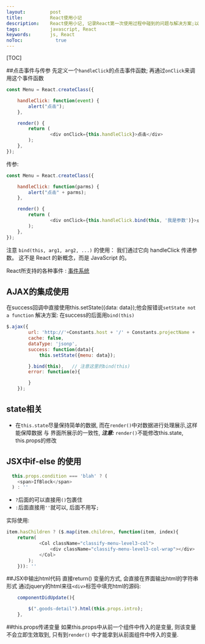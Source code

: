 ```yaml
---
layout:         post
title:          React使用小记
description:    React使用小记, 记录React第一次使用过程中碰到的问题与解决方案;以及一些功能笔记
tags:           javascript, React
keywords:       js, React
noToc: 			  true
---
```


[TOC]

##点击事件与传参
先定义一个`handleClick`的点击事件函数; 再通过`onClick`来调用这个事件函数

```javascript
const Menu = React.createClass({

    handleClick: function(event) {
        alert("点击");
    },

    render() {
        return (
                <div onClick={this.handleClick}>点击</div>
        );
    },
});
```

传参:

```javascript
const Menu = React.createClass({

    handleClick: function(parms) {
        alert("点击" + parms);
    },

    render() {
        return (
                <div onClick={this.handleClick.bind(this, '我是参数')}>点击</div>
        );
    },
});
```

注意 `bind(this, arg1, arg2, ...)` 的使用： 我们通过它向 handleClick 传递参数。 这不是 React 的新概念，而是 JavaScript 的。

React所支持的各种事件 : [事件系统](http://reactjs.cn/react/docs/events.html)


## AJAX的集成使用
在success回调中直接使用this.setState({data: data});他会报错说`setState not a function`
解决方案: 在success的后面用`bind(this)`

```javascript
$.ajax({
        url: 'http://'+Constants.host + '/' + Constants.projectName + '/shop/m/allCats.do',
        cache: false,
        dataType: 'jsonp',
        success: function(data){
            this.setState({menu: data});

        }.bind(this),   // 注意这里的bind(this)
        error: function(e){

        }
    });
```

## state相关
* 在`this.state`尽量保持简单的数据, 而在`render()`中对数据进行处理展示,这样能保障数据 与 界面所展示的一致性, ***注意:*** `render()`不能修改this.state, this.props的修改


## JSX中if-else 的使用
```javascript
  this.props.condition === 'blah' ? (
    <span>IfBlock</span>
  ) : ''
```
* `?`后面的可以直接用`()`包裹住
* `:`后面直接用`''`就可以, 后面不用写`;`

实际使用:

```javascript
item.hasChildren ? ($.map(item.children, function(item, index){
	return(
			<Col className="classify-menu-level3-col">
				<div className="classify-menu-level3-col-wrap"></div>
			</Col>
		);
	})): ''
```

##JSX中输出html代码
直接return() 变量的方式, 会直接在界面输出html的字符串形式
通过jquery的html来往`<div>`标签中填充html的源码:

```javascript
    componentDidUpdate(){

        $(".goods-detail").html(this.props.intro);
    },
```


##this.props传递变量
如果this.props中从前一个组件中传入的是变量, 则该变量不会立即生效取到,
只有到`render()` 中才能拿到从前面组件中传入的变量.


